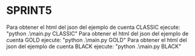 # SPRINT5

Para obtener el html del json del ejemplo de cuenta CLASSIC ejecute: 
    "python .\main.py CLASSIC"
Para obtener el html del json del ejemplo de cuenta GOLD ejecute: 
    "python .\main.py GOLD"
Para obtener el html del json del ejemplo de cuenta BLACK ejecute: 
    "python .\main.py BLACK"


